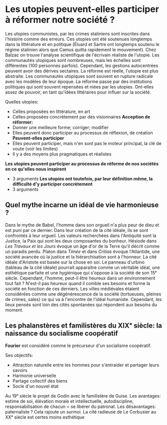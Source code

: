 
# **Les utopies peuvent**-elles **participer** à **réformer** notre société ?


Les utopies communistes, par les crimes staliniens sont inscrites dans l'histoire comme des erreurs. Ces utopies ont été soutenues longtemps dans la littérature et en politique (Éluard et Sartre ont longtemps soutenu le régime stalinien alors que Camus quitta rapidement le mouvement). Chez Balzac on trouve l'analyse scientifique de l'écrivain réaliste de l'utopie. Les communautés utopiques sont nombreuses, mais les échelles sont différentes (100 personnes parfois). Cependant, les gestions autocentrées peuvent avoir des dérives sectaires. La réforme est réelle, l'utopie est plus abstraite. Les communautés utopiques sont souvent en rupture radicale avec les modèles de leur époque. La réforme passe par des institutions politiques qui sont souvent repensées et niées par les utopies. Ont-elles assez de pouvoir, en tant qu'idées littéraires pour influer sur la société.

Quelles utopies:
* Celles proposées en littérature, en art
* Celles proposées concrètement par des visionnaires
**Acception de réformer:**
* Donner une meilleure forme; corriger; modifier
* Elles peuvent donc participer au processus de réflexion, de création
**Peuvent-elles participer**
* Elles peuvent participer, mais n'en sont pas le moteur principal, la clé de voute (voir les limites)
* Il y a des moyens plus pragmatiques et réalistes

**Les utopies peuvent participer au processus de réforme de nos sociétés en ce qu'elles nous inspirent**
* 3 arguments
**Les utopies ont toutefois, par leur définition même, la difficulté d'y participer concrètement**
* 3 arguments

## Quel mythe incarne un idéal de vie harmonieuse ?

Dans le mythe de Babel, l'homme dans son orgueil n'a plus peur de dieu et est puni par ce dernier. Dans leur création de la cité idéale, ils se sont confrontés à leur orgueil. Les valeurs recherchées dans l'Antiquité sont la Justice, la Paix qui sont les deux composantes du bonheur. Hésiode dans *Les Travaux et les Jours* évoque un âge d'or de la Terre qu'il décrit comme un paradis perdu. Platon dans *Timée* et dans *Critias* évoque l'Atlantide, une société avancée où la justice et la hiérarchisation sont à l'honneur. La cité idéale d'Aristote est basée sur la chose en soi. Le panneau d'urbino (tableau de la cité idéale) pourrait apparaitre comme un véritable idéal, une esthétique parfaite et une hygiénique qui s'oppose à la société de son 15ᵉ siècle. Cependant, l'homme, peut-il être heureux dans un environnement tout fait ? N'est-il pas heureux quand il comble ses besoins et forme la société en fonction de ces derniers.
Les villes médiévales étaient considérées comme une dégénérescence de la société (tortueuses, pleines de crimes, sales) ce qui va à l'encontre de l'idéal humaniste. Cependant, les lieux pensés sont loin des cités spontanées qui répondent aux besoins du moment. 

## Les phalanstères et familistères du XIXᵉ siècle: la naissance du socialisme coopératif 

**Fourier** est considéré comme le précurseur d'un socialisme coopératif. 

Ses objectifs: 
* Attraction naturelle entre les hommes pour s'entraider et partager leurs savoirs
* Harmonie universelle
* Partage collectif des biens
* Socle d'un nouvel état

Au 19ᵉ siècle le projet de Godin avec le familistère de Guise. Les avantages: estime de soi, élévation morale et intellectuelle, autodiscipline, responsabilisation de chacun = se libérer du patronat. Les désavantages: paternaliste ? Cela rajoute un surmoi.  La cité radieuse de Le Corbusier au XXᵉ siècle est certes moins esthétique 

<!--stackedit_data:
eyJoaXN0b3J5IjpbLTE3Mjk4MTAyNjMsNTYyMTA2MDM2LC04Mz
Y5OTY2NDgsLTEwMDMxNjM0NDAsNDQyNTQ3OTI4LDE1ODU4NzI2
OTcsODI1NjQ0MTU5XX0=
-->